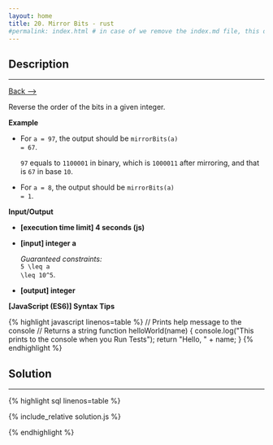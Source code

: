 ```yaml
---
layout: home
title: 20. Mirror Bits - rust
#permalink: index.html # in case of we remove the index.md file, this doc will be the index page
---
```


<div class="row">
<div class="columnStmt" markdown="1">

## Description

---

[Back --> ](../README.md)

Reverse the order of the bits in a given integer.

**Example**

- For <code>a = 97</code>, the output should be
  <code>mirrorBits(a) = 67</code>.

  <code>97</code> equals to <code>1100001</code> in binary, which is <code>1000011</code> after mirroring, and that is <code>67</code> in base <code>10</code>.

- For <code>a = 8</code>, the output should be
  <code>mirrorBits(a) = 1</code>.

**Input/Output**

- **[execution time limit] 4 seconds (js)**

- **[input] integer a**

  _Guaranteed constraints:_<br>
  <code type='math/tex'>5 \leq a \leq 10^5</code>.

- **[output] integer**

**[JavaScript (ES6)] Syntax Tips**

{% highlight javascript linenos=table %}
// Prints help message to the console
// Returns a string
function helloWorld(name) {
console.log("This prints to the console when you Run Tests");
return "Hello, " + name;
}
{% endhighlight %}

</div>
<div class="columnSol" markdown="1">

## Solution

---

{% highlight sql linenos=table %}

{% include_relative solution.js %}

{% endhighlight %}

</div>
</div>
